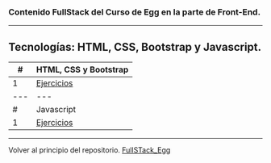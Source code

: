 ### Contenido FullStack del Curso de Egg en la parte de Front-End.
---
## Tecnologías: HTML, CSS, Bootstrap y Javascript.

|  #  | HTML, CSS y Bootstrap |
| --- | --- |
|  1  | [Ejercicios](https://github.com/megagringa/FullStack_Egg_Curso/tree/main/Front-End/HTMLyCSSyBOOTSTRAP)| 
| --- | --- |
|  #  | Javascript |
| 1 | [Ejercicios](https://github.com/megagringa/FullStack_Egg_Curso/tree/main/Front-End/Javascript) |

---
Volver al principio del repositorio. [FullSTack_Egg](https://github.com/megagringa/FullStack_Egg_Curso)